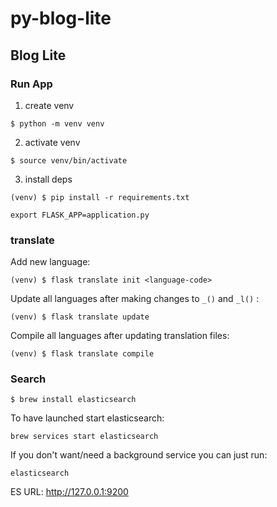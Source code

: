 # py-blog-lite

## Blog Lite

### Run App
1. create venv
```shell script
$ python -m venv venv
```
2. activate venv
```shell script
$ source venv/bin/activate
```
3. install deps
```shell script
(venv) $ pip install -r requirements.txt
```
```shell script
export FLASK_APP=application.py
```
### translate
Add new language:
```shell script
(venv) $ flask translate init <language-code>
```

Update all languages after making changes to `_()` and `_l()` :
```shell script
(venv) $ flask translate update
```

Compile all languages after updating translation files:
```shell script
(venv) $ flask translate compile
```

### Search
```shell script
$ brew install elasticsearch
```
To have launched start elasticsearch:
```shell script
brew services start elasticsearch
```
If you don't want/need a background service you can just run:
```shell script
elasticsearch
```

ES URL: http://127.0.0.1:9200
